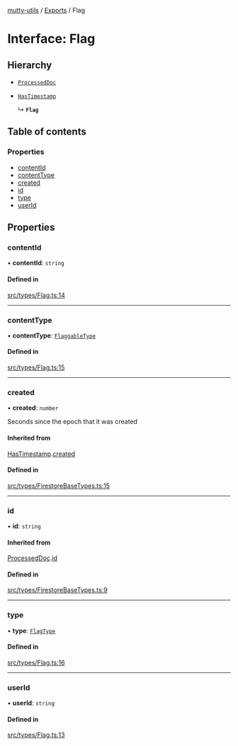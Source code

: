 [mutty-utils](../README.md) / [Exports](../modules.md) / Flag

# Interface: Flag

## Hierarchy

- [`ProcessedDoc`](ProcessedDoc.md)

- [`HasTimestamp`](HasTimestamp.md)

  ↳ **`Flag`**

## Table of contents

### Properties

- [contentId](Flag.md#contentid)
- [contentType](Flag.md#contenttype)
- [created](Flag.md#created)
- [id](Flag.md#id)
- [type](Flag.md#type)
- [userId](Flag.md#userid)

## Properties

### contentId

• **contentId**: `string`

#### Defined in

[src/types/Flag.ts:14](https://github.com/jonlaing/mutty-utils/blob/d7d0eb8/src/types/Flag.ts#L14)

___

### contentType

• **contentType**: [`FlaggableType`](../modules.md#flaggabletype)

#### Defined in

[src/types/Flag.ts:15](https://github.com/jonlaing/mutty-utils/blob/d7d0eb8/src/types/Flag.ts#L15)

___

### created

• **created**: `number`

Seconds since the epoch that it was created

#### Inherited from

[HasTimestamp](HasTimestamp.md).[created](HasTimestamp.md#created)

#### Defined in

[src/types/FirestoreBaseTypes.ts:15](https://github.com/jonlaing/mutty-utils/blob/d7d0eb8/src/types/FirestoreBaseTypes.ts#L15)

___

### id

• **id**: `string`

#### Inherited from

[ProcessedDoc](ProcessedDoc.md).[id](ProcessedDoc.md#id)

#### Defined in

[src/types/FirestoreBaseTypes.ts:9](https://github.com/jonlaing/mutty-utils/blob/d7d0eb8/src/types/FirestoreBaseTypes.ts#L9)

___

### type

• **type**: [`FlagType`](../modules.md#flagtype)

#### Defined in

[src/types/Flag.ts:16](https://github.com/jonlaing/mutty-utils/blob/d7d0eb8/src/types/Flag.ts#L16)

___

### userId

• **userId**: `string`

#### Defined in

[src/types/Flag.ts:13](https://github.com/jonlaing/mutty-utils/blob/d7d0eb8/src/types/Flag.ts#L13)
